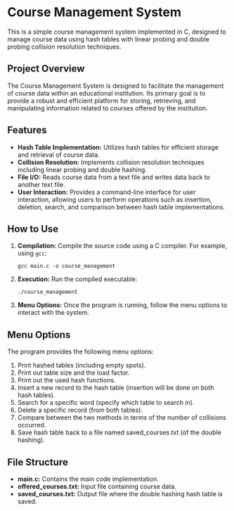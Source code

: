 # Course Management System

This is a simple course management system implemented in C, designed to manage course data using hash tables with linear probing and double probing collision resolution techniques.

## Project Overview

The Course Management System is designed to facilitate the management of course data within an educational institution. Its primary goal is to provide a robust and efficient platform for storing, retrieving, and manipulating information related to courses offered by the institution.

## Features

- **Hash Table Implementation:** Utilizes hash tables for efficient storage and retrieval of course data.
- **Collision Resolution:** Implements collision resolution techniques including linear probing and double hashing.
- **File I/O:** Reads course data from a text file and writes data back to another text file.
- **User Interaction:** Provides a command-line interface for user interaction, allowing users to perform operations such as insertion, deletion, search, and comparison between hash table implementations.
  
## How to Use

1. **Compilation:** Compile the source code using a C compiler. For example, using `gcc`:
    ```
    gcc main.c -o course_management
    ```

2. **Execution:** Run the compiled executable:
    ```
    ./course_management
    ```

3. **Menu Options:** Once the program is running, follow the menu options to interact with the system.

## Menu Options

The program provides the following menu options:
1. Print hashed tables (including empty spots).
2. Print out table size and the load factor.
3. Print out the used hash functions.
4. Insert a new record to the hash table (insertion will be done on both hash tables).
5. Search for a specific word (specify which table to search in).
6. Delete a specific record (from both tables).
7. Compare between the two methods in terms of the number of collisions occurred.
8. Save hash table back to a file named saved_courses.txt (of the double hashing).

## File Structure

- **main.c:** Contains the main code implementation.
- **offered_courses.txt:** Input file containing course data.
- **saved_courses.txt:** Output file where the double hashing hash table is saved.
